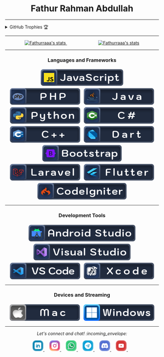 <h1 align="center">Fathur Rahman Abdullah</h1>

---

<details align="left">
  <summary>GitHub Trophies 🏆</summary>
  <br>
<p align="center">
  <a href="https://github.com/ryo-ma/github-profile-trophy" target="_blank">
    <img src="https://github-profile-trophy.vercel.app/?username=fathurrahman0530&theme=gruvbox&column=3&margin-w=15&margin-h=15"/>
  </a>
</p>
</details>

---

<div align="center">
  <a href="https://github.com/Quadrified/Quadrified">
    <img width="360" src="https://github-readme-stats.anuraghazra1.vercel.app/api?username=fathurrahman0530&show_icons=true&include_all_commits=true&theme=tokyonight" alt="Fathurraaa's stats" /> 
  </a>
  &nbsp&nbsp&nbsp&nbsp&nbsp&nbsp&nbsp&nbsp&nbsp&nbsp&nbsp&nbsp&nbsp&nbsp&nbsp&nbsp&nbsp&nbsp&nbsp&nbsp&nbsp&nbsp&nbsp&nbsp&nbsp
  <a href="https://github.com/Quadrified/Quadrified">
    <img width="300" src="https://github-readme-stats.anuraghazra1.vercel.app/api/top-langs/?username=fathurrahman0530&layout=compact&theme=tokyonight" alt="Fathurraaa's stats" />
  </a>
 </div>

---

<h3 align="center">Languages and Frameworks</h3>

<p align="center">
  <img src="https://github.com/fathurrahman0530/fathurrahman0530/blob/main/new-assets/language-and-framework/javascript.svg" alt="js" style="vertical-align:top; margin:4px">
  <img src="https://github.com/fathurrahman0530/fathurrahman0530/blob/main/new-assets/language-and-framework/php.svg" alt="php" style="vertical-align:top; margin:4px">
  <img src="https://github.com/fathurrahman0530/fathurrahman0530/blob/main/new-assets/language-and-framework/java.svg" alt="java" style="vertical-align:top; margin:4px">
  <img src="https://github.com/fathurrahman0530/fathurrahman0530/blob/main/new-assets/language-and-framework/python.svg" alt="python" style="vertical-align:top; margin:4px">
  <img src="https://github.com/fathurrahman0530/fathurrahman0530/blob/main/new-assets/language-and-framework/csharp.svg" alt="csharp_dotnet" style="vertical-align:top; margin:4px">
  <img src="https://github.com/fathurrahman0530/fathurrahman0530/blob/main/new-assets/language-and-framework/cpp.svg" alt="c_plus_plus" style="vertical-align:top; margin:4px">
  <img src="https://github.com/fathurrahman0530/fathurrahman0530/blob/main/new-assets/language-and-framework/dart.svg" alt="dart" style="vertical-align:top; margin:4px"><br>
  <img src="https://github.com/fathurrahman0530/fathurrahman0530/blob/main/new-assets/language-and-framework/bootstrap.svg" alt="bootstrap" style="vertical-align:top; margin:4px">
  <img src="https://github.com/fathurrahman0530/fathurrahman0530/blob/main/new-assets/language-and-framework/laravel.svg" alt="laravel" style="vertical-align:top; margin:4px">
  <img src="https://github.com/fathurrahman0530/fathurrahman0530/blob/main/new-assets/language-and-framework/flutter.svg" alt="flutter" style="vertical-align:top; margin:4px">
  <img src="https://github.com/fathurrahman0530/fathurrahman0530/blob/main/new-assets/language-and-framework/codeigniter.svg" alt="codeigniter" style="vertical-align:top; margin:4px">
</p>

---

<h3 align="center">Development Tools</h3>

<p align="center">
  <img src="https://github.com/fathurrahman0530/fathurrahman0530/blob/main/new-assets/development-tools/android-studio.svg" alt="android studio" style="vertical-align:top; margin:4px">
  <img src="https://github.com/fathurrahman0530/fathurrahman0530/blob/main/new-assets/development-tools/visual-studio.svg" alt="visual studio" style="vertical-align:top; margin:4px">
  <img src="https://github.com/fathurrahman0530/fathurrahman0530/blob/main/new-assets/development-tools/vs-code.svg" alt="vs code" style="vertical-align:top; margin:4px">
  <img src="https://github.com/fathurrahman0530/fathurrahman0530/blob/main/new-assets/development-tools/xcode.svg" alt="xcode" style="vertical-align:top; margin:4px">
</p>

---

<h3 align="center">Devices and Streaming</h3>

<p align="center">
  <img src="https://github.com/fathurrahman0530/fathurrahman0530/blob/main/new-assets/devices/MacBook.svg" alt="macbook" style="vertical-align:top; margin:4px">
  <img src="https://github.com/fathurrahman0530/fathurrahman0530/blob/main/new-assets/devices/Windows.svg" alt="windows" style="vertical-align:top; margin:4px">
</p>

---

<p align="center"> 
  <i> Let's connect and chat! :incoming_envelope: </i>
</p>

<p align="center">
  <a href="https://www.linkedin.com/in/fathur-rahman-6417471a0" target="_blank">
    <img src="https://github.com/fathurrahman0530/fathurrahman0530/blob/main/new-assets/social/linkedin.svg" width="35px" alt="LinkedIn">
  </a> &nbsp; &nbsp;
  <a href="https://instagram.com/fathurraaa" target="_blank">
    <img src="https://github.com/fathurrahman0530/fathurrahman0530/blob/main/new-assets/social/instagram.svg" width="35px" alt="Instagram">
  </a> &nbsp; &nbsp;
  <a href="https://api.whatsapp.com/send?phone=+6281946602851" target="_blank">
    <img src="https://github.com/fathurrahman0530/fathurrahman0530/blob/main/new-assets/social/whatsapp.svg" width="35px" alt="Whatsapp">
  </a> &nbsp; &nbsp;
  <a href="https://t.me/Anonym05" target="_blank">
    <img src="https://github.com/fathurrahman0530/fathurrahman0530/blob/main/new-assets/social/telegram.svg" width="35px" alt="Telegram">
  </a> &nbsp; &nbsp;
  <a href="https://discord.gg/uvPPNEDbbm" target="_blank">
    <img src="https://github.com/fathurrahman0530/fathurrahman0530/blob/main/new-assets/social/discord.svg" width="35px" alt="discord">
  </a> &nbsp; &nbsp;
  <a href="https://www.youtube.com/channel/UC3VHsXkScT1GAEwKLPcqm4A" target="_blank">
    <img src="https://github.com/fathurrahman0530/fathurrahman0530/blob/main/new-assets/social/youtube.svg" width="35px" alt="youtube">
  </a> &nbsp; &nbsp;
</p>
